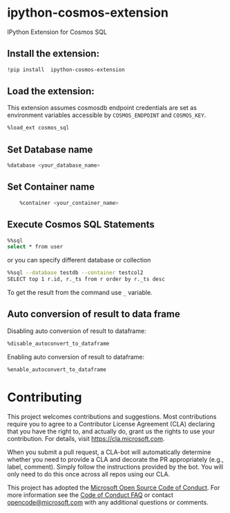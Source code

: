 # ipython-cosmos-extension
IPython Extension for Cosmos SQL

## Install the extension:
```bash
!pip install  ipython-cosmos-extension
```
## Load the extension:
  This extension assumes cosmosdb endpoint credentials
  are set as environment variables accessible by
  ``COSMOS_ENDPOINT`` and ``COSMOS_KEY``.
```bash
%load_ext cosmos_sql
```
## Set Database name
```bash
%database <your_database_name>
```
## Set Container name     
```bash
    %container <your_container_name>
``` 
## Execute Cosmos SQL Statements
```bash
%%sql
select * from user
```
or you can specify different database or collection

```bash
%%sql --database testdb --container testcol2
SELECT top 1 r.id, r._ts from r order by r._ts desc

```

To get the result from the command use ``_`` variable. 
## Auto conversion of result to data frame
   Disabling auto conversion of result to dataframe:
```bash
%disable_autoconvert_to_dataframe 
```
   Enabling auto conversion of result to dataframe:
```bash
%enable_autoconvert_to_dataframe 
```


# Contributing

This project welcomes contributions and suggestions.  Most contributions require you to agree to a
Contributor License Agreement (CLA) declaring that you have the right to, and actually do, grant us
the rights to use your contribution. For details, visit https://cla.microsoft.com.

When you submit a pull request, a CLA-bot will automatically determine whether you need to provide
a CLA and decorate the PR appropriately (e.g., label, comment). Simply follow the instructions
provided by the bot. You will only need to do this once across all repos using our CLA.

This project has adopted the [Microsoft Open Source Code of Conduct](https://opensource.microsoft.com/codeofconduct/).
For more information see the [Code of Conduct FAQ](https://opensource.microsoft.com/codeofconduct/faq/) or
contact [opencode@microsoft.com](mailto:opencode@microsoft.com) with any additional questions or comments.
